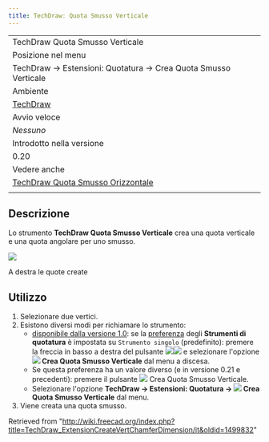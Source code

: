 ```yaml
---
title: TechDrawː Quota Smusso Verticale
---
```

|  |
| --- |
| TechDraw Quota Smusso Verticale |
| Posizione nel menu |
| TechDraw → Estensioni: Quotatura → Crea Quota Smusso Verticale |
| Ambiente |
| [TechDraw](/TechDraw_Workbench/it "TechDraw Workbench/it") |
| Avvio veloce |
| *Nessuno* |
| Introdotto nella versione |
| 0.20 |
| Vedere anche |
| [TechDraw Quota Smusso Orizzontale](/TechDraw_ExtensionCreateHorizChamferDimension/it "TechDraw ExtensionCreateHorizChamferDimension/it") |
|  |

## Descrizione

Lo strumento **TechDraw Quota Smusso Verticale** crea una quota verticale e una quota angolare per uno smusso.

![](/images/TechDraw_ExtensionCreateVertChamferDimensionExample.png)

A destra le quote create

## Utilizzo

1. Selezionare due vertici.
2. Esistono diversi modi per richiamare lo strumento:
   * [disponibile dalla versione 1.0](/Release_notes_1.0/it "Release notes 1.0/it"): se la [preferenza](/TechDraw_Preferences/it#Dimensions "TechDraw Preferences/it") degli **Strumenti di quotatura** è impostata su `Strumento singolo` (predefinito): premere la freccia in basso a destra del pulsante ![](/images/TechDraw_Dimension.svg)![](/images/Toolbar_flyout_arrow.svg) e selezionare l'opzione **![](/images/TechDraw_ExtensionCreateVertChamferDimension.svg) Crea Quota Smusso Verticale** dal menu a discesa.
   * Se questa preferenza ha un valore diverso (e in versione 0.21 e precedenti): premere il pulsante ![](/images/TechDraw_ExtensionCreateVertChamferDimension.svg) Crea Quota Smusso Verticale.
   * Selezionare l'opzione **TechDraw → Estensioni: Quotatura → ![](/images/TechDraw_ExtensionCreateVertChamferDimension.svg) Crea Quota Smusso Verticale** dal menu.
3. Viene creata una quota smusso.

Retrieved from "<http://wiki.freecad.org/index.php?title=TechDraw_ExtensionCreateVertChamferDimension/it&oldid=1499832>"